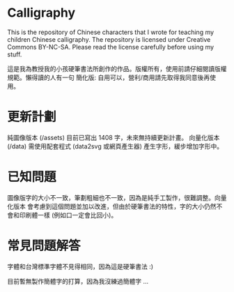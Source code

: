 Calligraphy
===========
This is the repository of Chinese characters that I wrote for teaching my
children Chinese calligraphy. The repository is licensed under Creative Commons
BY-NC-SA. Please read the license carefully before using my stuff.

這是我為教授我的小孩硬筆書法所創作的作品。版權所有，使用前請仔細閱讀版權規範。懶得讀的人有一句
簡化版: 自用可以，營利/商用請先取得我同意後再使用。

# 更新計劃

純圖像版本 (/assets) 目前已寫出 1408 字，未來無持續更新計畫。
向量化版本 (/data) 需使用配套程式 (data2svg 或網頁產生器) 產生字形，緩步增加字形中。

# 已知問題

圖像版字的大小不一致，筆劃粗細也不一致，因為是純手工製作，很難調整。向量化版本
會考慮到這個問題並加以改進，但由於硬筆書法的特性，字的大小仍然不會和印刷體一樣
(例如口一定會比回小)。

# 常見問題解答

字體和台灣標準字體不見得相同，因為這是硬筆書法 :)

目前暫無製作簡體字的打算，因為我沒練過簡體字 ...
